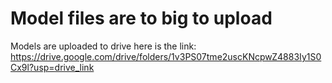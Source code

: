 # Model files are to big to upload

Models are uploaded to drive here is the link: https://drive.google.com/drive/folders/1v3PS07tme2uscKNcpwZ4883Iy1S0Cx9l?usp=drive_link
